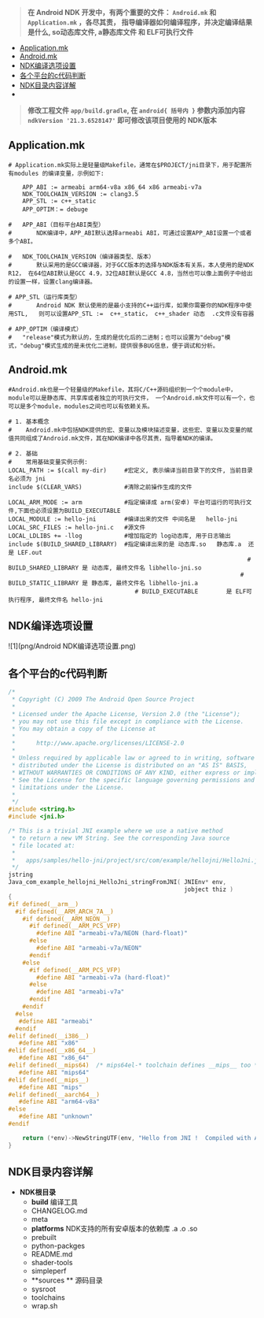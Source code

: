 > **在 Android NDK 开发中，有两个重要的文件： `Android.mk` 和 `Application.mk` ，各尽其责，
> 指导编译器如何编译程序，并决定编译结果是什么,  so动态库文件, a静态库文件 和 ELF可执行文件**

- [Application.mk](#Application.mk)
- [Android.mk](#Android.mk)
- [NDK编译选项设置](#NDK编译选项设置)
- [各个平台的c代码判断](#各个平台的c代码判断)
- [NDK目录内容详解](#NDK目录内容详解)
- 



> **修改工程文件  `app/build.gradle`, 在 `android{ 括号内 }` 参数内添加内容  `ndkVersion '21.3.6528147'`  即可修改该项目使用的 NDK版本**



## Application.mk

```shell
# Application.mk实际上是轻量级Makefile，通常在$PROJECT/jni目录下，用于配置所有modules 的编译变量，示例如下:
	
	APP_ABI := armeabi arm64-v8a x86_64 x86 armeabi-v7a
	NDK_TOOLCHAIN_VERSION := clang3.5
	APP_STL := c++_static
	APP_OPTIM：= debuge			
	
#	APP_ABI（目标平台ABI类型）
#	   	NDK编译中，APP_ABI默认选择armeabi ABI，可通过设置APP_ABI设置一个或者多个ABI。
		
#	NDK_TOOLCHAIN_VERSION（编译器类型、版本）
#		默认采用的是GCC编译器，对于GCC版本的选择与NDK版本有关系，本人使用的是NDK R12，	在64位ABI默认是GCC 4.9，32位ABI默认是GCC 4.8，当然也可以像上面例子中给出的设置一样，设置clang编译器。
	
# APP_STL（运行库类型）
#		Android NDK 默认使用的是最小支持的C++运行库，如果你需要你的NDK程序中使用STL,	则可以设置APP_STL :=  c++_static， c++_shader 动态  .c文件没有容器
	
# APP_OPTIM（编译模式）
# 	"release"模式为默认的，生成的是优化后的二进制；也可以设置为"debug"模式，"debug"模式生成的是未优化二进制，提供很多BUG信息，便于调试和分析。
```



## Android.mk

```shell
#Android.mk也是一个轻量级的Makefile，其将C/C++源码组织到一个个module中，module可以是静态库、共享库或者独立的可执行文件， 一个Android.mk文件可以有一个，也可以是多个module，modules之间也可以有依赖关系。

# 1. 基本概念
#    Android.mk中包括NDK提供的宏、变量以及模块描述变量，这些宏、变量以及变量的赋值共同组成了Android.mk文件，其在NDK编译中各尽其责，指导着NDK的编译。
	
# 2. 基础
#    常用基础变量实例示例:
LOCAL_PATH := $(call my-dir)     #宏定义, 表示编译当前目录下的文件, 当前目录名必须为 jni
include $(CLEAR_VARS)            #清除之前操作生成的文件
			
LOCAL_ARM_MODE := arm            #指定编译成 arm(安卓) 平台可运行的可执行文件,下面也必须设置为BUILD_EXECUTABLE
LOCAL_MODULE := hello-jni        #编译出来的文件 中间名是   hello-jni
LOCAL_SRC_FILES := hello-jni.c   #源文件
LOCAL_LDLIBS += -llog            #增加指定的 log动态库, 用于日志输出
include $(BUILD_SHARED_LIBRARY)  #指定编译出来的是 动态库.so   静态库.a  还是 LEF.out
   																	# BUILD_SHARED_LIBRARY 是 动态库, 最终文件名 libhello-jni.so 
   													 		 	  # BUILD_STATIC_LIBRARY 是 静态库, 最终文件名 libhello-jni.a
                                    # BUILD_EXECUTABLE		  是 ELF可执行程序, 最终文件名 hello-jni
```



## NDK编译选项设置

![1](png/Android NDK编译选项设置.png)





## 各个平台的c代码判断

```c
/*
 * Copyright (C) 2009 The Android Open Source Project
 *
 * Licensed under the Apache License, Version 2.0 (the "License");
 * you may not use this file except in compliance with the License.
 * You may obtain a copy of the License at
 *
 *      http://www.apache.org/licenses/LICENSE-2.0
 *
 * Unless required by applicable law or agreed to in writing, software
 * distributed under the License is distributed on an "AS IS" BASIS,
 * WITHOUT WARRANTIES OR CONDITIONS OF ANY KIND, either express or implied.
 * See the License for the specific language governing permissions and
 * limitations under the License.
 *
 */
#include <string.h>
#include <jni.h>

/* This is a trivial JNI example where we use a native method
 * to return a new VM String. See the corresponding Java source
 * file located at:
 *
 *   apps/samples/hello-jni/project/src/com/example/hellojni/HelloJni.java
 */
jstring
Java_com_example_hellojni_HelloJni_stringFromJNI( JNIEnv* env,
                                                  jobject thiz )
{
#if defined(__arm__)
  #if defined(__ARM_ARCH_7A__)
    #if defined(__ARM_NEON__)
      #if defined(__ARM_PCS_VFP)
        #define ABI "armeabi-v7a/NEON (hard-float)"
      #else
        #define ABI "armeabi-v7a/NEON"
      #endif
    #else
      #if defined(__ARM_PCS_VFP)
        #define ABI "armeabi-v7a (hard-float)"
      #else
        #define ABI "armeabi-v7a"
      #endif
    #endif
  #else
   #define ABI "armeabi"
  #endif
#elif defined(__i386__)
   #define ABI "x86"
#elif defined(__x86_64__)
   #define ABI "x86_64"
#elif defined(__mips64)  /* mips64el-* toolchain defines __mips__ too */
   #define ABI "mips64"
#elif defined(__mips__)
   #define ABI "mips"
#elif defined(__aarch64__)
   #define ABI "arm64-v8a"
#else
   #define ABI "unknown"
#endif

    return (*env)->NewStringUTF(env, "Hello from JNI !  Compiled with ABI " ABI ".");
}
```





## NDK目录内容详解

- **NDK根目录**
  - **build**  编译工具
  - CHANGELOG.md
  - meta
  - **platforms**  NDK支持的所有安卓版本的依赖库  .a    .o    .so
  - prebuilt
  - python-packges
  - README.md
  - shader-tools
  - simpleperf
  - **sources ** 源码目录
  - sysroot
  - toolchains
  - wrap.sh




